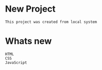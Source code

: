 # New Project

    This project was created from local system

# Whats new
    HTML
    CSS
    JavaScript
